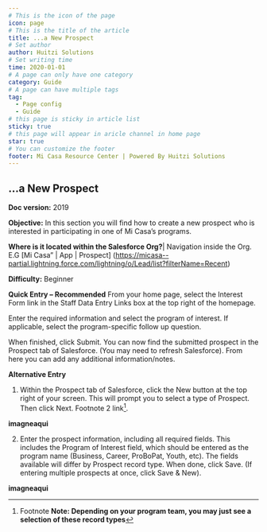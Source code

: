 ```yaml
---
# This is the icon of the page
icon: page
# This is the title of the article
title: ...a New Prospect
# Set author
author: Huitzi Solutions
# Set writing time
time: 2020-01-01
# A page can only have one category
category: Guide
# A page can have multiple tags
tag:
  - Page config
  - Guide
# this page is sticky in article list
sticky: true
# this page will appear in aricle channel in home page
star: true
# You can customize the footer
footer: Mi Casa Resource Center | Powered By Huitzi Solutions
---
```


## ...a New Prospect

**Doc version:** 2019

**Objective:**  In this section you will find how to create a new prospect who is interested in participating in one of Mi Casa’s programs.

**Where is it located within the Salesforce Org?**| Navigation inside the Org. E.G [Mi Casa” | App | Prospect] (https://micasa--partial.lightning.force.com/lightning/o/Lead/list?filterName=Recent)

**Difficulty:** Beginner

**Quick Entry – Recommended**
From your home page, select the Interest Form link in the Staff Data Entry Links box at the top right of the homepage.


Enter the required information and select the program of interest. If applicable, select the program-specific follow up question.


When finished, click Submit. You can now find the submitted prospect in the Prospect tab of Salesforce. (You may need to refresh Salesforce). From here you can add any additional information/notes.


**Alternative Entry**

1. Within the Prospect tab of Salesforce, click the New button at the top right of your screen. This will prompt you to select a type of Prospect. Then click Next.  Footnote 2 link[^Second].
[^Second]: Footnote **Note: Depending on your program team, you may just see a selection of these record types**

**imagneaqui**

2. Enter the prospect information, including all required fields. This includes the Program of Interest field, which should be entered as the program name (Business, Career, ProBoPat, Youth, etc). The fields available will differ by Prospect record type. When done, click Save. (If entering multiple prospects at once, click Save & New).

**imagneaqui**